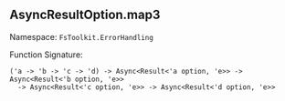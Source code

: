 ## AsyncResultOption.map3

Namespace: `FsToolkit.ErrorHandling`

Function Signature:

```
('a -> 'b -> 'c -> 'd) -> Async<Result<'a option, 'e>> -> Async<Result<'b option, 'e>> 
  -> Async<Result<'c option, 'e>> -> Async<Result<'d option, 'e>>
```
